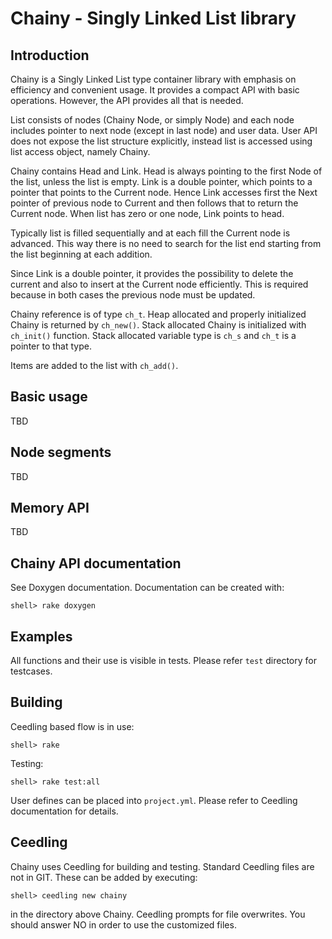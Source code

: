 # Chainy - Singly Linked List library

## Introduction

Chainy is a Singly Linked List type container library with emphasis
on efficiency and convenient usage. It provides a compact API with
basic operations. However, the API provides all that is needed.

List consists of nodes (Chainy Node, or simply Node) and each node
includes pointer to next node (except in last node) and user
data. User API does not expose the list structure explicitly, instead
list is accessed using list access object, namely Chainy.

Chainy contains Head and Link. Head is always pointing to the first
Node of the list, unless the list is empty. Link is a double pointer,
which points to a pointer that points to the Current node. Hence Link
accesses first the Next pointer of previous node to Current and then
follows that to return the Current node. When list has zero or one
node, Link points to head.

Typically list is filled sequentially and at each fill the
Current node is advanced. This way there is no need to search for
the list end starting from the list beginning at each addition.

Since Link is a double pointer, it provides the possibility to delete
the current and also to insert at the Current node efficiently. This
is required because in both cases the previous node must be updated.

Chainy reference is of type `ch_t`. Heap allocated and properly
initialized Chainy is returned by `ch_new()`. Stack allocated Chainy
is initialized with `ch_init()` function. Stack allocated variable
type is `ch_s` and `ch_t` is a pointer to that type.

Items are added to the list with `ch_add()`.


## Basic usage

TBD


## Node segments

TBD


## Memory API

TBD


## Chainy API documentation

See Doxygen documentation. Documentation can be created with:

    shell> rake doxygen


## Examples

All functions and their use is visible in tests. Please refer `test`
directory for testcases.


## Building

Ceedling based flow is in use:

    shell> rake

Testing:

    shell> rake test:all

User defines can be placed into `project.yml`. Please refer to
Ceedling documentation for details.


## Ceedling

Chainy uses Ceedling for building and testing. Standard Ceedling files
are not in GIT. These can be added by executing:

    shell> ceedling new chainy

in the directory above Chainy. Ceedling prompts for file
overwrites. You should answer NO in order to use the customized files.
